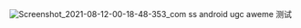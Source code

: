 ![Screenshot_2021-08-12-00-18-48-353_com ss android ugc aweme](https://user-images.githubusercontent.com/88817607/129145913-2ecb4004-2704-466b-a6b4-ddd7f40143d9.jpg)
测试
